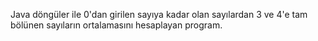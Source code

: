 Java döngüler ile 0'dan girilen sayıya kadar olan sayılardan 3 ve 4'e tam bölünen sayıların ortalamasını hesaplayan program.